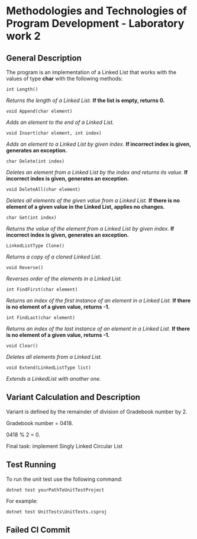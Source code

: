 # Methodologies and Technologies of Program Development - Laboratory work 2

## General Description

The program is an implementation of a Linked List that works with the values of type **char** with the following methods:

    int Length()

*Returns the length of a Linked List.* **If the list is empty, returns 0.**

    void Append(char element)

*Adds an element to the end of a Linked List.*

    void Insert(char element, int index)

*Adds an element to a Linked List by given index.* **If incorrect index is given, generates an exception.**

    char Delete(int index)

*Deletes an element from a Linked List by the index and returns its value.* **If incorrect index is given, generates an exception.**

    void DeleteAll(char element)

*Deletes all elements of the given value from a Linked List.* **If there is no element of a given value in the Linked List, applies no changes.**

    char Get(int index)

*Returns the value of the element from a Linked List by given index.* **If incorrect index is given, generates an exception.**

    LinkedListType Clone()

*Returns a copy of a cloned Linked List.*

    void Reverse()

*Reverses order of the elements in a Linked List.*

    int FindFirst(char element)

*Returns an index of the first instance of an element in a Linked List.* **If there is no element of a given value, returns -1.**

    int FindLast(char element)

*Returns an index of the last instance of an element in a Linked List.* **If there is no element of a given value, returns -1.**

    void Clear()

*Deletes all elements from a Linked List.*

    void Extend(LinkedListType list)

*Extends a LinkedList with another one.*

## Variant Calculation and Description

Variant is defined by the remainder of division of Gradebook number by 2.

Gradebook number = 0418.

0418 % 2 = 0.

Final task: implement Singly Linked Circular List

## Test Running

To run the unit test use the following command:

    dotnet test yourPathToUnitTestProject

For example:

    dotnet test UnitTests\UnitTests.csproj

## Failed CI Commit

